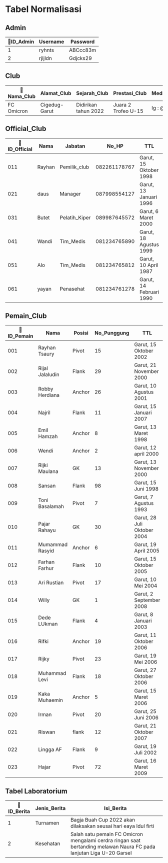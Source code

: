 
# Tabel Normalisasi

## Admin
|🔑ID_Admin|Username|Password|
|---|-------|------|
|1|ryhnts|ABCcc83m|
|2| rjljldn|Gdjcks29|

## Club
|🔑Nama_Club|Alamat_Club|Sejarah_Club|Prestasi_Club|Media_Sosiasl_Club|
|---|-------|------|--|---|
|FC Omicron|Cigedug-Garut|Didirikan tahun 2022|Juara 2 Trofeo U-15|Ig : @fcomicron|


## Official_Club
|🔑ID_Official|Nama|Jabatan|No_HP|TTL|Alamat|
|---|-------|------|--|---|---|
|011|Rayhan|Pemilik_club|082261178767|Garut, 15 Oktober 1998|Garut|
|021|daus|Manager|087998554127|Garut, 13 Januari 1996|Garut|
|031|Butet|Pelatih_Kiper|089987645572|Garut, 6 Maret 2000|Garut|
|041|Wandi|Tim_Medis|081234765890|Garut, 18 Agustus 1999|Garut|
|051|Alo|Tim_Medis|081234765812|Garut, 10 April 1987|Garut|
|061|yayan|Penasehat|081234761278|Garut, 14 Februari 1990|Garut|

## Pemain_Club
|🔑ID_Pemain|Nama|Posisi|No_Punggung|TTL|Alamat|No_Hp|
|---|---|---|---|---|---|---|
|001|Rayhan Tsaury|Pivot|15|Garut, 15 Oktober 2002|Garut|082261183474|
|002|Rijal Jalaludin|Flank|29|Garut, 21 November 2000|Garut|082261183471|
|003|Robby Herdiana|Anchor|26|Garut, 10 Agustus 2001|Garut|082261183472|
|004|Najril|Flank|11|Garut, 15 Januari 2007|Garut|082261183473|
|005|Emil Hamzah|Anchor|8|Garut, 13 Maret 1998|Garut|082261183475|
|006|Wendi|Anchor|2|Garut, 12 april 2000|Garut|082261183476|
|007|Rijki Maulana|GK|13|Garut, 13 November 2000|Garut|082261183477|
|008|Sansan|Flank|98|Garut, 15 Juni 1998|Garut|082261183478|
|009|Toni Basalamah|Pivot|7|Garut, 7 Agustus 1993|Garut|082261183479|
|010|Pajar Rahayu|GK|30|Garut, 28 Juli Oktober 2004|Garut|082261183410|
|011|Mumammad Rasyid|Anchor|6|Garut, 19 April 2005|Garut|082261183411|
|012|Farhan Farhur|Flank|10|Garut, 15 Oktober 2005|Garut|082261183412|
|013|Ari Rustian|Pivot|17|Garut, 10 Mei 2004|Garut|082261183413|
|014|Willy|GK|1|Garut, 2 September 2008|Garut|082261183414|
|015|Dede LUkman|Flank|4|Garut, 8 Januari 2003|Garut|082261183415|
|016|Rifki|Anchor|19|Garut, 11 Oktober 2006|Garut|082261183416|
|017|Rijky|Pivot|23|Garut, 19 Mei 2006|Garut|082261183417|
|018|Muhammad Levi|Flank|18|Garut, 27 Oktober 2006|Garut|0822611834718|
|019|Kaka Muhaemin|Anchor|5|Garut, 15 Maret 2006|Garut|082261183419|
|020|Irman|Pivot|20|Garut, 25 Juni 2006|Garut|082261183420|
|021|Riswan|flank|12|Garut, 21 Oktober 2007|Garut|082261183421|
|022|Lingga AF|Flank|9|Garut, 19 Juli 2002|Garut|082261183422|
|023|Hajar|Pivot|72|Garut, 16 Maret 2009|Garut|082261183424|

## Tabel Laboratorium
|🔑ID_Berita|Jenis_Berita|Isi_Berita|
|---|-------|------|
|1|Turnamen|Bagja Buah Cup 2022 akan dilaksakan seusai hari eaya Idul firti|
|2|Kesehatan|Salah satu pemain FC Omicron mengalami cerdra ringan saat bertanding melawan Naura FC pada lanjutan Liga U-20 Garsel|
